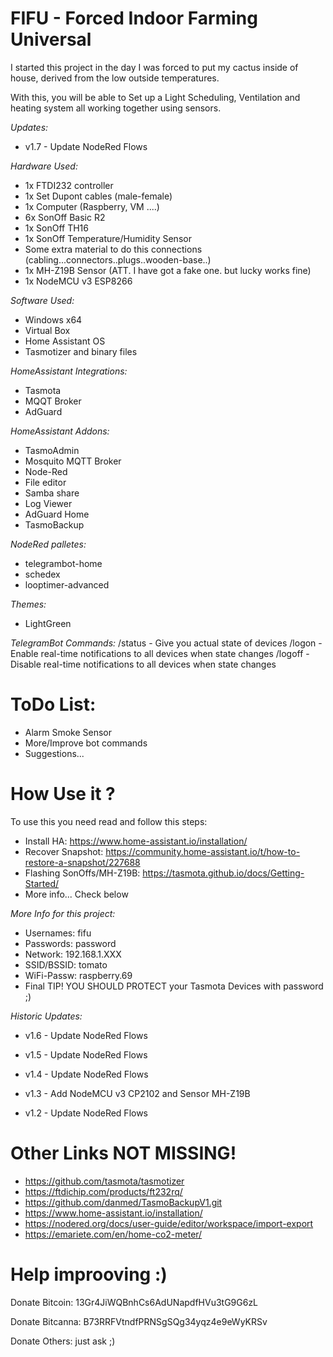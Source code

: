 # FIFU - Forced Indoor Farming Universal
I started this project in the day I was forced to put my cactus inside of house, derived from the low outside temperatures.

With this, you will be able to Set up a Light Scheduling, Ventilation and heating system all working together using sensors.

*Updates:*
 - v1.7 - Update NodeRed Flows

*Hardware Used:*
 - 1x FTDI232 controller
 - 1x Set Dupont cables (male-female)
 - 1x Computer (Raspberry, VM ....)
 - 6x SonOff Basic R2
 - 1x SonOff TH16
 - 1x SonOff Temperature/Humidity Sensor
 - Some extra material to do this connections (cabling...connectors..plugs..wooden-base..) 
 - 1x MH-Z19B Sensor (ATT. I have got a fake one. but lucky works fine)
 - 1x NodeMCU v3 ESP8266

*Software Used:*
 - Windows x64
 - Virtual Box
 - Home Assistant OS
 - Tasmotizer and binary files

*HomeAssistant Integrations:*
 - Tasmota
 - MQQT Broker
 - AdGuard

*HomeAssistant Addons:*
 - TasmoAdmin
 - Mosquito MQTT Broker
 - Node-Red
 - File editor
 - Samba share
 - Log Viewer
 - AdGuard Home
 - TasmoBackup

*NodeRed palletes:*
 - telegrambot-home
 - schedex
 - looptimer-advanced

*Themes:*
 - LightGreen

*TelegramBot Commands:*
    /status - Give you actual state of devices
    /logon  - Enable real-time notifications to all devices when state changes
    /logoff - Disable real-time notifications to all devices when state changes


# ToDo List:

 - Alarm Smoke Sensor
 - More/Improve bot commands
 - Suggestions...


# How Use it ?
To use this you need read and follow this steps:
 - Install HA: https://www.home-assistant.io/installation/
 - Recover Snapshot: https://community.home-assistant.io/t/how-to-restore-a-snapshot/227688
 - Flashing SonOffs/MH-Z19B: https://tasmota.github.io/docs/Getting-Started/
 - More info... Check below


*More Info for this project:*
 - Usernames: fifu
 - Passwords: password
 - Network: 192.168.1.XXX
 - SSID/BSSID: tomato
 - WiFi-Passw: raspberry.69
 - Final TIP! YOU SHOULD PROTECT your Tasmota Devices with password ;) 
 
*Historic Updates:*
 - v1.6 - Update NodeRed Flows

 - v1.5 - Update NodeRed Flows
 
 - v1.4 - Update NodeRed Flows
 
 - v1.3 - Add NodeMCU v3 CP2102 and Sensor MH-Z19B
 
 - v1.2 - Update NodeRed Flows
 
 
# Other Links NOT MISSING!
 - https://github.com/tasmota/tasmotizer
 - https://ftdichip.com/products/ft232rq/
 - https://github.com/danmed/TasmoBackupV1.git
 - https://www.home-assistant.io/installation/
 - https://nodered.org/docs/user-guide/editor/workspace/import-export
 - https://emariete.com/en/home-co2-meter/


# Help improoving :)
Donate Bitcoin: 13Gr4JiWQBnhCs6AdUNapdfHVu3tG9G6zL

Donate Bitcanna: B73RRFVtndfPRNSgSQg34yqz4e9eWyKRSv

Donate Others: just ask ;)
